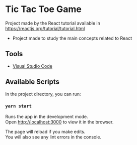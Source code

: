 # Tic Tac Toe Game

Project made by the React tutorial available in https://reactjs.org/tutorial/tutorial.html

- Project made to study the main concepts related to React

## Tools

- [Visual Studio Code](https://code.visualstudio.com/download/)

## Available Scripts

In the project directory, you can run:

### `yarn start`

Runs the app in the development mode.<br />
Open [http://localhost:3000](http://localhost:3000) to view it in the browser.

The page will reload if you make edits.<br />
You will also see any lint errors in the console.
